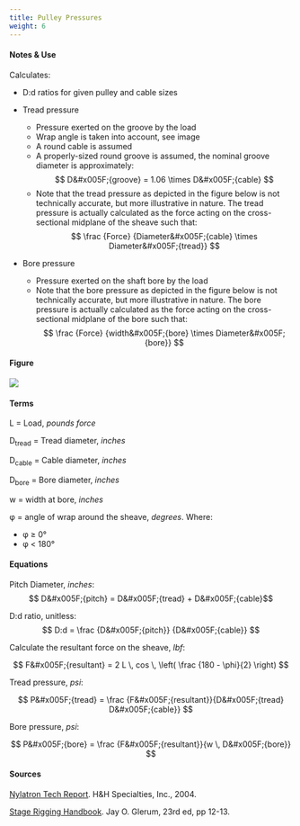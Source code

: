 ```yaml
---
title: Pulley Pressures
weight: 6
---
```


#### Notes & Use

Calculates:

* D:d ratios for given pulley and cable sizes
* Tread pressure
    - Pressure exerted on the groove by the load
    - Wrap angle is taken into account, see image
    - A round cable is assumed
    - A properly-sized round groove is assumed, the nominal groove diameter is approximately:
$$ D&#x005F;{groove} = 1.06 \times D&#x005F;{cable} $$
    - Note that the tread pressure as depicted in the figure below is not technically accurate, but more illustrative in nature.  The tread pressure is actually calculated as the force acting on the cross-sectional midplane of the sheave such that:
$$ \frac {Force} {Diameter&#x005F;{cable} \times Diameter&#x005F;{tread}} $$

* Bore pressure
    - Pressure exerted on the shaft bore by the load
    - Note that the bore pressure as depicted in the figure below is not technically accurate, but more illustrative in nature. The bore pressure is actually calculated as the force acting on the cross-sectional midplane of the bore such that: $$ \frac {Force} {width&#x005F;{bore} \times Diameter&#x005F;{bore}} $$

#### Figure

![](../image/pulleys.jpg)

#### Terms

L = Load, *pounds force*

D<sub>tread</sub> = Tread diameter, *inches*

D<sub>cable</sub> = Cable diameter, *inches*

D<sub>bore</sub> = Bore diameter, *inches*

w = width at bore, *inches*

&phi; = angle of wrap around the sheave, *degrees*.
Where:

* &phi; &ge; 0&deg;
* &phi; < 180&deg;

#### Equations

Pitch Diameter, *inches*:
$$ D&#x005F;{pitch} = D&#x005F;{tread} + D&#x005F;{cable}$$

D:d ratio, unitless:
$$ D:d = \frac {D&#x005F;{pitch}} {D&#x005F;{cable}} $$

Calculate the resultant force on the sheave, *lbf*:

$$ F&#x005F;{resultant} = 2 L \, cos \, \left( \frac {180 - \phi}{2} \right) $$

Tread pressure, *psi*:

$$ P&#x005F;{tread} = \frac {F&#x005F;{resultant}}{D&#x005F;{tread} D&#x005F;{cable}} $$

Bore pressure, *psi*:

$$ P&#x005F;{bore} = \frac {F&#x005F;{resultant}}{w \, D&#x005F;{bore}} $$

#### Sources

[Nylatron Tech Report](http://www.hhspecialties.com/TR1%2011-04.pdf). H&H Specialties, Inc., 2004.

[Stage Rigging Handbook](http://www.amazon.com/Stage-Rigging-Handbook-Third-Edition/dp/0809327414/ref=sr_1_1?ie=UTF8&qid=1389850373&sr=8-1&keywords=stage+rigging+handbook). Jay O. Glerum, 23rd ed, pp 12-13.
